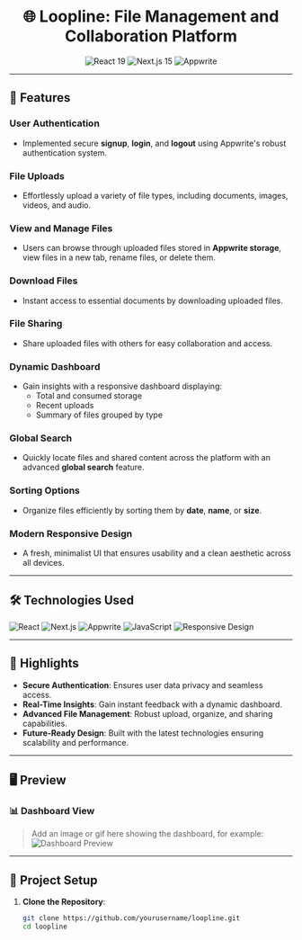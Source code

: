 <h1 align="center">🌐 Loopline: File Management and Collaboration Platform</h1>

<p align="center">
  <img src="https://img.shields.io/badge/React-19-blue?style=for-the-badge&logo=react" alt="React 19" />
  <img src="https://img.shields.io/badge/Next.js-15-black?style=for-the-badge&logo=next.js" alt="Next.js 15" />
  <img src="https://img.shields.io/badge/Appwrite-Enabled-red?style=for-the-badge&logo=appwrite" alt="Appwrite" />
</p>

---

## 🚀 Features
### User Authentication
- Implemented secure **signup**, **login**, and **logout** using Appwrite's robust authentication system.

### File Uploads
- Effortlessly upload a variety of file types, including documents, images, videos, and audio.

### View and Manage Files
- Users can browse through uploaded files stored in **Appwrite storage**, view files in a new tab, rename files, or delete them.

### Download Files
- Instant access to essential documents by downloading uploaded files.

### File Sharing
- Share uploaded files with others for easy collaboration and access.

### Dynamic Dashboard
- Gain insights with a responsive dashboard displaying:
  - Total and consumed storage
  - Recent uploads
  - Summary of files grouped by type

### Global Search
- Quickly locate files and shared content across the platform with an advanced **global search** feature.

### Sorting Options
- Organize files efficiently by sorting them by **date**, **name**, or **size**.

### Modern Responsive Design
- A fresh, minimalist UI that ensures usability and a clean aesthetic across all devices.

---

## 🛠️ Technologies Used
<p align="left">
  <img src="https://img.shields.io/badge/React-19-blue?style=for-the-badge&logo=react" alt="React" />
  <img src="https://img.shields.io/badge/Next.js-15-black?style=for-the-badge&logo=next.js" alt="Next.js" />
  <img src="https://img.shields.io/badge/Appwrite-Enabled-red?style=for-the-badge&logo=appwrite" alt="Appwrite" />
  <img src="https://img.shields.io/badge/JavaScript-ES6%2B-yellow?style=for-the-badge&logo=javascript" alt="JavaScript" />
  <img src="https://img.shields.io/badge/Responsive%20Design-✔️-brightgreen?style=for-the-badge&logo=css3" alt="Responsive Design" />
</p>

---

## 🌟 Highlights
- **Secure Authentication**: Ensures user data privacy and seamless access.
- **Real-Time Insights**: Gain instant feedback with a dynamic dashboard.
- **Advanced File Management**: Robust upload, organize, and sharing capabilities.
- **Future-Ready Design**: Built with the latest technologies ensuring scalability and performance.

---

## 🖥️ Preview
### 📊 Dashboard View
> Add an image or gif here showing the dashboard, for example:
![Dashboard Preview](#)

---

## 📂 Project Setup

1. **Clone the Repository**:
   ```bash
   git clone https://github.com/yourusername/loopline.git
   cd loopline

